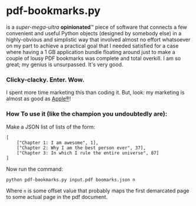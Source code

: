 # pdf-bookmarks.py

is a *super-mega-ultra* **opinionated**™ piece of software that connects a few convenient and useful Python objects (designed by somebody else) in a highly-obvious and simplistic way that involved almost no effort whatsoever on my part to achieve a practical goal that I needed satisfied for a case where having a 1 GB application bundle floating around just to make a couple of lousy PDF bookmarks was complete and total overkill. I am so great; my genius is unsurpassed. It's very good.

### Clicky-clacky. Enter. Wow.

I spent more time marketing this than coding it. But, look: my marketing is almost as good as [Apple®](http://www.apple.com)!

### How To use it (like the champion you undoubtedly are):

Make a JSON list of lists of the form:

	[
		["Chapter 1: I am awesome", 1],
		["Chapter 2: Why I am the best person ever", 37],
		["Chapter 3: In which I rule the entire universe", 87]
	]
	
Now run the command:

	python pdf-bookmarks.py input.pdf boomarks.json n

Where `n` is some offset value that probably maps the first demarcated page to some actual page in the pdf document.
